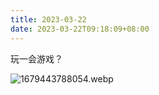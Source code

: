 ```yaml
---
title: 2023-03-22
date: 2023-03-22T09:18:09+08:00
---
```

玩一会游戏？

![1679443788054.webp](https://sdn.qylao.com/laomai/i/202303220919419.webp)

